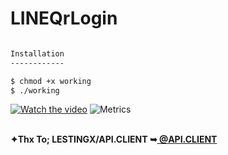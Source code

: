 # LINEQrLogin
```bash

Installation
------------

$ chmod +x working
$ ./working
```

[![Watch the video](https://imgur.com/a/SF4ZFIC)](https://www.youtube.com/watch?v=UlyZRR277lI)
![Metrics](https://metrics.lecoq.io/CyberTKR?template=terminal&config.timezone=Europe%2FIstanbul)

<html>
 <br/><b>✦Thx To; LESTINGX/API.CLIENT ➥<a href="https://github.com/LESTINGX/API.CLIENT" title="@API.CLIENT"> @API.CLIENT </a></b>
</br>
</body></a>
 </html>
